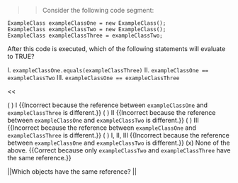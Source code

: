 >>Consider the following code segment:
<pre><code class="java language-java">ExampleClass exampleClassOne = new ExampleClass();
ExampleClass exampleClassTwo = new ExampleClass();
ExampleClass exampleClassThree = exampleClassTwo;
</code></pre>
<p>After this code is executed, which of the following statements will evaluate to TRUE?</p>
<p>I.   <code>exampleClassOne.equals(exampleClassThree)</code>
II.  <code>exampleClassOne == exampleClassTwo</code>
III. <code>exampleClassOne == exampleClassThree</code></p>
<<

( ) I {{Incorrect because the reference between <code>exampleClassOne</code> and <code>exampleClassThree</code> is different.}}
( ) II {{Incorrect because the reference between <code>exampleClassOne</code> and <code>exampleClassTwo</code> is different.}}
( ) III {{Incorrect because the reference between <code>exampleClassOne</code> and <code>exampleClassThree</code> is different.}}
( ) I, II, III {{Incorrect because the reference between <code>exampleClassOne</code> and <code>exampleClassTwo</code> is different.}}
(x) None of the above. {{Correct because only <code>exampleClassTwo</code> and <code>exampleClassThree</code> have the same reference.}}

||Which objects have the same reference? ||
